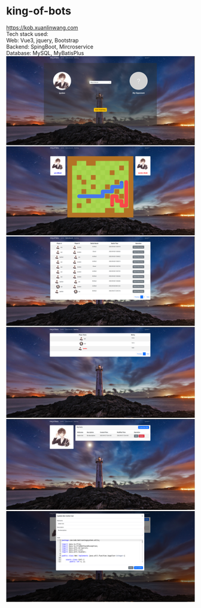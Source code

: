 # king-of-bots
https://kob.xuanlinwang.com <br>
Tech stack used: <br>
Web: Vue3, jquery, Bootstrap <br>
Backend: SpingBoot, Mircroservice <br>
Database: MySQL, MyBatisPlus <br>
![matching_page](./readme_imgs/matching_page.png)
![playing_page](./readme_imgs/playing_page.png)
![record_page](./readme_imgs/record_page.png)
![rank_page](./readme_imgs/rank_page.png)
![my_bot_page](./readme_imgs/my_bot_page.png)
![update_bot_page](./readme_imgs/update_bot_page.png)
